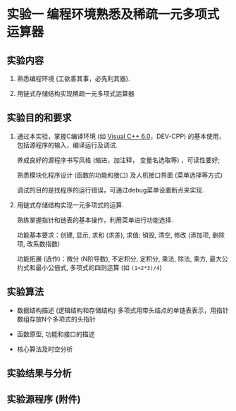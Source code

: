 # 实验一 编程环境熟悉及稀疏一元多项式运算器

## 实验内容

1. 熟悉编程环境 (工欲善其事，必先利其器). 

2. 用链式存储结构实现稀疏一元多项式运算器

## 实验目的和要求

1. 通过本实验，掌握C编译环境 (如 [Visual C++ 6.0](http://staff.ustc.edu.cn/~hsi/soft/VC.htm)，DEV-CPP) 的基本使用，包括源程序的输入，编译运行及调试. 

   养成良好的源程序书写风格 (缩进，加注释， 变量名选取等) ，可读性要好; 

   熟悉模块化程序设计 (函数的功能和接口) 及人机接口界面 (菜单选择等方式)  

   调试的目的是找程序的运行错误，可通过debug菜单设置断点来实现.   

2. 用链式存储结构实现一元多项式的运算. 

   熟练掌握指针和链表的基本操作，利用菜单进行功能选择. 

   功能基本要求：创建, 显示, 求和 (求差), 求值; 销毁, 清空, 修改 (添加项, 删除项, 改系数指数) 

   功能拓展 (选作)：微分 (N阶导数), 不定积分, 定积分, 乘法, 除法, 乘方, 最大公约式和最小公倍式, 多项式的四则运算 (如 `(1+2*3)/4`) 

## 实验算法

- 数据结构描述 (逻辑结构和存储结构) 多项式用带头结点的单链表表示，用指针数组存放N个多项式的头指针

- 函数原型, 功能和接口的描述

- 核心算法及时空分析

## 实验结果与分析

## 实验源程序 (附件) 
